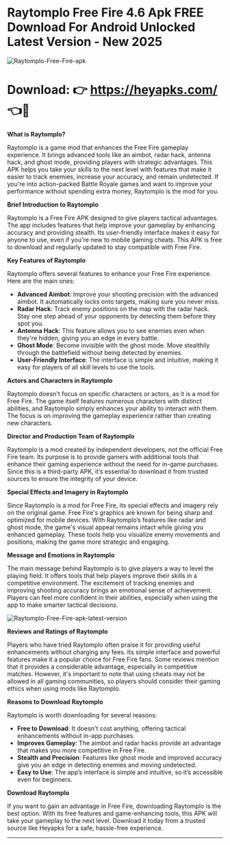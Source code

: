 # Raytomplo Free Fire 4.6 Apk FREE Download For Android Unlocked Latest Version - New 2025

![Raytomplo-Free-Fire-apk](https://github.com/user-attachments/assets/51697c60-c023-4fc2-a530-234a00ce2587)


# Download: 👉 https://heyapks.com/ 👈📲


**What is Raytomplo?**

Raytomplo is a game mod that enhances the Free Fire gameplay experience. It brings advanced tools like an aimbot, radar hack, antenna hack, and ghost mode, providing players with strategic advantages. This APK helps you take your skills to the next level with features that make it easier to track enemies, increase your accuracy, and remain undetected. If you're into action-packed Battle Royale games and want to improve your performance without spending extra money, Raytomplo is the mod for you.

**Brief Introduction to Raytomplo**

Raytomplo is a Free Fire APK designed to give players tactical advantages. The app includes features that help improve your gameplay by enhancing accuracy and providing stealth. Its user-friendly interface makes it easy for anyone to use, even if you're new to mobile gaming cheats. This APK is free to download and regularly updated to stay compatible with Free Fire.

**Key Features of Raytomplo**

Raytomplo offers several features to enhance your Free Fire experience. Here are the main ones:

- **Advanced Aimbot**: Improve your shooting precision with the advanced aimbot. It automatically locks onto targets, making sure you never miss.
- **Radar Hack**: Track enemy positions on the map with the radar hack. Stay one step ahead of your opponents by detecting them before they spot you.
- **Antenna Hack**: This feature allows you to see enemies even when they're hidden, giving you an edge in every battle.
- **Ghost Mode**: Become invisible with the ghost mode. Move stealthily through the battlefield without being detected by enemies.
- **User-Friendly Interface**: The interface is simple and intuitive, making it easy for players of all skill levels to use the tools.

**Actors and Characters in Raytomplo**

Raytomplo doesn't focus on specific characters or actors, as it is a mod for Free Fire. The game itself features numerous characters with distinct abilities, and Raytomplo simply enhances your ability to interact with them. The focus is on improving the gameplay experience rather than creating new characters.

**Director and Production Team of Raytomplo**

Raytomplo is a mod created by independent developers, not the official Free Fire team. Its purpose is to provide gamers with additional tools that enhance their gaming experience without the need for in-game purchases. Since this is a third-party APK, it’s essential to download it from trusted sources to ensure the integrity of your device.

**Special Effects and Imagery in Raytomplo**

Since Raytomplo is a mod for Free Fire, its special effects and imagery rely on the original game. Free Fire's graphics are known for being sharp and optimized for mobile devices. With Raytomplo’s features like radar and ghost mode, the game's visual appeal remains intact while giving you enhanced gameplay. These tools help you visualize enemy movements and positions, making the game more strategic and engaging.

**Message and Emotions in Raytomplo**

The main message behind Raytomplo is to give players a way to level the playing field. It offers tools that help players improve their skills in a competitive environment. The excitement of tracking enemies and improving shooting accuracy brings an emotional sense of achievement. Players can feel more confident in their abilities, especially when using the app to make smarter tactical decisions.

![Raytomplo-Free-Fire-apk-latest-version](https://github.com/user-attachments/assets/606ad7ad-7a04-4a8e-8154-37914a962dca)


**Reviews and Ratings of Raytomplo**

Players who have tried Raytomplo often praise it for providing useful enhancements without charging any fees. Its simple interface and powerful features make it a popular choice for Free Fire fans. Some reviews mention that it provides a considerable advantage, especially in competitive matches. However, it's important to note that using cheats may not be allowed in all gaming communities, so players should consider their gaming ethics when using mods like Raytomplo.

**Reasons to Download Raytomplo**

Raytomplo is worth downloading for several reasons:

- **Free to Download**: It doesn't cost anything, offering tactical enhancements without in-app purchases.
- **Improves Gameplay**: The aimbot and radar hacks provide an advantage that makes you more competitive in Free Fire.
- **Stealth and Precision**: Features like ghost mode and improved accuracy give you an edge in detecting enemies and moving undetected.
- **Easy to Use**: The app’s interface is simple and intuitive, so it’s accessible even for beginners.

**Download Raytomplo**

If you want to gain an advantage in Free Fire, downloading Raytomplo is the best option. With its free features and game-enhancing tools, this APK will take your gameplay to the next level. Download it today from a trusted source like Heyapks for a safe, hassle-free experience.

---
